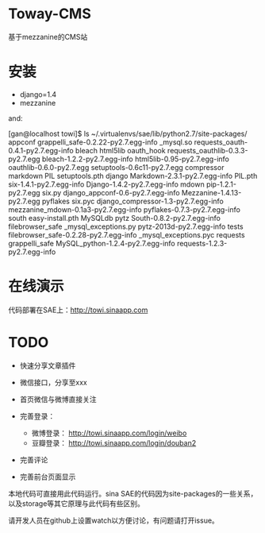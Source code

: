Toway-CMS
========
基于mezzanine的CMS站


安装
======
* django=1.4
* mezzanine

and:

[gan@localhost towi]$ ls ~/.virtualenvs/sae/lib/python2.7/site-packages/
appconf                                 grappelli_safe-0.2.22-py2.7.egg-info  _mysql.so                      requests_oauth-0.4.1-py2.7.egg-info
bleach                                  html5lib                              oauth_hook                     requests_oauthlib-0.3.3-py2.7.egg
bleach-1.2.2-py2.7.egg-info             html5lib-0.95-py2.7.egg-info          oauthlib-0.6.0-py2.7.egg       setuptools-0.6c11-py2.7.egg
compressor                              markdown                              PIL                            setuptools.pth
django                                  Markdown-2.3.1-py2.7.egg-info         PIL.pth                        six-1.4.1-py2.7.egg-info
Django-1.4.2-py2.7.egg-info             mdown                                 pip-1.2.1-py2.7.egg            six.py
django_appconf-0.6-py2.7.egg-info       Mezzanine-1.4.13-py2.7.egg            pyflakes                       six.pyc
django_compressor-1.3-py2.7.egg-info    mezzanine_mdown-0.1a3-py2.7.egg-info  pyflakes-0.7.3-py2.7.egg-info  south
easy-install.pth                        MySQLdb                               pytz                           South-0.8.2-py2.7.egg-info
filebrowser_safe                        _mysql_exceptions.py                  pytz-2013d-py2.7.egg-info      tests
filebrowser_safe-0.2.28-py2.7.egg-info  _mysql_exceptions.pyc                 requests
grappelli_safe                          MySQL_python-1.2.4-py2.7.egg-info     requests-1.2.3-py2.7.egg-info


在线演示
========
代码部署在SAE上：http://towi.sinaapp.com


TODO
========
* 快速分享文章插件

* 微信接口，分享至xxx

* 首页微信与微博直接关注

* 完善登录：
  * 微博登录： http://towi.sinaapp.com/login/weibo
  * 豆瓣登录： http://towi.sinaapp.com/login/douban2

* 完善评论

* 完善前台页面显示


本地代码可直接用此代码运行。sina SAE的代码因为site-packages的一些关系，以及storage等其它原理与此代码有些区别。

请开发人员在github上设置watch以方便讨论，有问题请打开issue。
